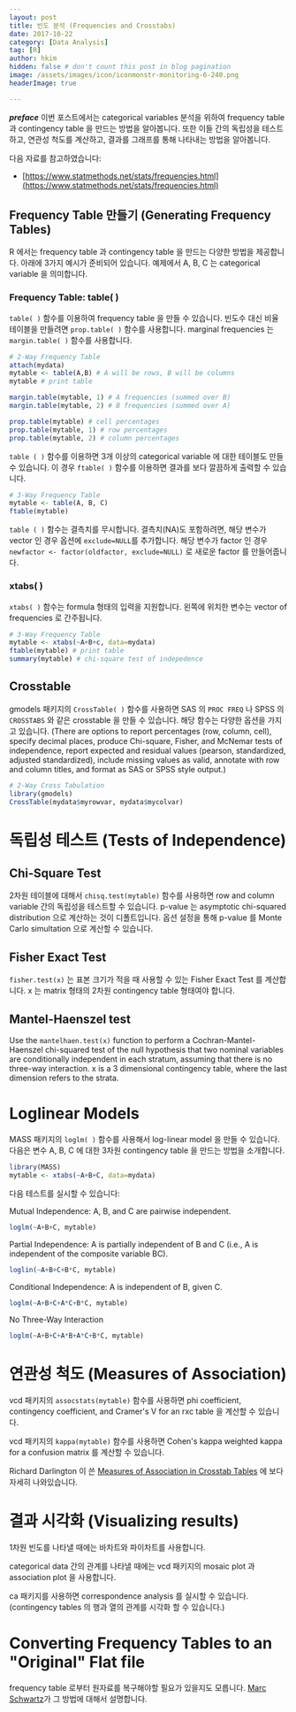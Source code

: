 ```yaml
---
layout: post  
title: 빈도 분석 (Frequencies and Crosstabs)
date: 2017-10-22  
category: [Data Analysis]  
tag: [R]  
author: hkim  
hidden: false # don't count this post in blog pagination  
image: /assets/images/icon/iconmonstr-monitoring-6-240.png
headerImage: true

---
```


***preface*** 이번 포스트에서는 categorical variables 분석을 위하여 frequency table 과 contingency table 을 만드는 방법을 알아봅니다. 또한 이들 간의 독립성을 테스트하고, 연관성 척도를 계산하고, 결과를 그래프를 통해 나타내는 방법을 알아봅니다.

다음 자료를 참고하였습니다:  
- [https://www.statmethods.net/stats/frequencies.html](https://www.statmethods.net/stats/frequencies.html)


## Frequency Table 만들기 (Generating Frequency Tables)

R 에서는 frequency table 과 contingency table 을 만드는 다양한 방법을 제공합니다. 아래에 3가지 예시가 준비되어 있습니다. 예제에서 A, B, C 는 categorical variable 을 의미합니다.


### Frequency Table: table( )

`table( )` 함수를 이용하여 frequency table 을 만들 수 있습니다. 빈도수 대신 비율 테이블을 만들려면 `prop.table( )` 함수를 사용합니다. marginal frequencies 는 `margin.table( )` 함수를 사용합니다.

```r
# 2-Way Frequency Table
attach(mydata)
mytable <- table(A,B) # A will be rows, B will be columns
mytable # print table

margin.table(mytable, 1) # A frequencies (summed over B)
margin.table(mytable, 2) # B frequencies (summed over A)

prop.table(mytable) # cell percentages
prop.table(mytable, 1) # row percentages
prop.table(mytable, 2) # column percentages
```

`table ( )` 함수를 이용하면 3개 이상의 categorical variable 에 대한 테이블도 만들 수 있습니다. 이 경우 `ftable( )` 함수를 이용하면 결과를 보다 깔끔하게 출력할 수 있습니다.

```r
# 3-Way Frequency Table
mytable <- table(A, B, C)
ftable(mytable)
```

`table ( )` 함수는 결측치를 무시합니다. 결측치(NA)도 포함하려면, 해당 변수가 vector 인 경우 옵션에 `exclude=NULL`를 추가합니다. 해당 변수가 factor 인 경우 `newfactor <- factor(oldfactor, exclude=NULL)` 로 새로운 factor 를 만들어줍니다.


### xtabs( )

`xtabs( )` 함수는 formula 형태의 입력을 지원합니다. 왼쪽에 위치한 변수는 vector of frequencies 로 간주됩니다.

```r
# 3-Way Frequency Table
mytable <- xtabs(~A+B+c, data=mydata)
ftable(mytable) # print table
summary(mytable) # chi-square test of indepedence
```

## Crosstable

gmodels 패키지의 `CrossTable( )` 함수를 사용하면 SAS 의 `PROC FREQ` 나 SPSS 의 `CROSSTABS` 와 같은 crosstable 을 만들 수 있습니다. 해당 함수는 다양한 옵션을 가지고 있습니다. (There are options to report percentages (row, column, cell), specify decimal places, produce Chi-square, Fisher, and McNemar tests of independence, report expected and residual values (pearson, standardized, adjusted standardized), include missing values as valid, annotate with row and column titles, and format as SAS or SPSS style output.)

```r
# 2-Way Cross Tabulation
library(gmodels)
CrossTable(mydata$myrowvar, mydata$mycolvar)
```


# 독립성 테스트 (Tests of Independence)

## Chi-Square Test

2차원 테이블에 대해서 `chisq.test(mytable)` 함수를 사용하면 row and column variable 간의 독립성을 테스트할 수 있습니다. p-value 는 asymptotic chi-squared distribution 으로 계산하는 것이 디폴트입니다. 옵션 설정을 통해 p-value 를 Monte Carlo simultation 으로 계산할 수 있습니다.


## Fisher Exact Test

`fisher.test(x)` 는 표본 크기가 적을 때 사용할 수 있는 Fisher Exact Test 를 계산합니다. x 는 matrix 형태의 2차원 contingency table 형태여야 합니다.


## Mantel-Haenszel test
Use the `mantelhaen.test(x)` function to perform a Cochran-Mantel-Haenszel chi-squared test of the null hypothesis that two nominal variables are conditionally independent in each stratum, assuming that there is no three-way interaction. x is a 3 dimensional contingency table, where the last dimension refers to the strata.

# Loglinear Models

MASS 패키지의 `loglm( )` 함수를 사용해서 log-linear model 을 만들 수 있습니다. 다음은 변수 A, B, C 에 대한 3차원 contingency table 을 만드는 방법을 소개합니다.

```r
library(MASS)
mytable <- xtabs(~A+B+C, data=mydata)
```

다음 테스트를 실시할 수 있습니다:

Mutual Independence: A, B, and C are pairwise independent.

```r
loglm(~A+B+C, mytable)
```

Partial Independence: A is partially independent of B and C (i.e., A is independent of the composite variable BC).

```r
loglin(~A+B+C+B*C, mytable)
```

Conditional Independence: A is independent of B, given C.

```r
loglm(~A+B+C+A*C+B*C, mytable)
```

No Three-Way Interaction

```r
loglm(~A+B+C+A*B+A*C+B*C, mytable)
```


# 연관성 척도 (Measures of Association)

vcd 패키지의 `assocstats(mytable)` 함수를 사용하면 phi coefficient, contingency coefficient, and Cramer's V for an rxc table 을 계산할 수 있습니다.

vcd 패키지의 `kappa(mytable)` 함수를 사용하면 Cohen's kappa weighted kappa for a confusion matrix 를 계산할 수 있습니다.

Richard Darlington 이 쓴 [Measures of Association in Crosstab Tables](http://node101.psych.cornell.edu/Darlington/crosstab/TABLE0.HTM) 에 보다 자세히 나와있습니다.


# 결과 시각화 (Visualizing results)

1차원 빈도를 나타낼 때에는 바차트와 파이차트를 사용합니다.

categorical data 간의 관계를 나타낼 때에는 vcd 패키지의 mosaic plot 과 association plot 을 사용합니다.

ca 패키지를 사용하면 correspondence analysis 를 실시할 수 있습니다. (contingency tables 의 행과 열의 관계를 시각화 할 수 있습니다.)


# Converting Frequency Tables to an "Original" Flat file

frequency table 로부터 원자료를 복구해야할 필요가 있을지도 모릅니다. [Marc Schwartz](https://tolstoy.newcastle.edu.au/R/e2/help/06/10/3064.html)가 그 방법에 대해서 설명합니다.
